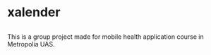 # xalender

##
This is a group project made for mobile health application course in Metropolia UAS.
